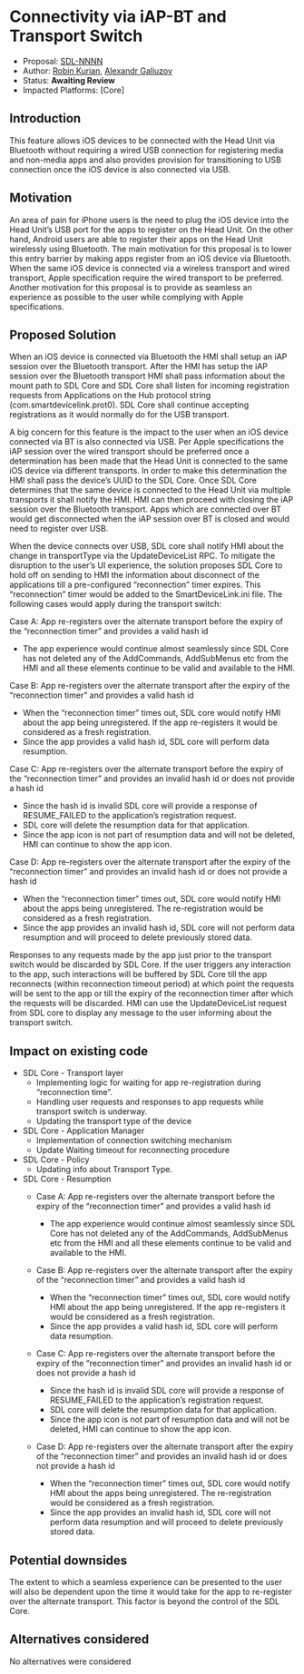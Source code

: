 # Connectivity via iAP-BT and Transport Switch

* Proposal: [SDL-NNNN](nnnn-Connectivity-via-iAP-BT-and-Transport-Switch.md)
* Author: [Robin Kurian](https://github.com/robinmk), [Alexandr Galiuzov](https://github.com/AGaliuzov)
* Status: **Awaiting Review**
* Impacted Platforms: [Core]

## Introduction

This feature allows iOS devices to be connected with the Head Unit via Bluetooth without requiring a wired USB connection for registering media and non-media apps and also provides provision for transitioning to USB connection once the iOS device is also connected via USB.

## Motivation

An area of pain for iPhone users is the need to plug the iOS device into the Head Unit’s USB port for the apps to register on the Head Unit. On the other hand, Android users are able to register their apps on the Head Unit wirelessly using Bluetooth. The main motivation for this proposal is to lower this entry barrier by making apps register from an iOS device via Bluetooth.
When the same iOS device is connected via a wireless transport and wired transport, Apple specification require the wired transport to be preferred. Another motivation for this proposal is to provide as seamless an experience as possible to the user while complying with Apple specifications.

## Proposed Solution
When an iOS device is connected via Bluetooth the HMI shall setup an iAP session over the Bluetooth transport. After the HMI has setup the iAP session over the Bluetooth transport HMI shall pass information about the mount path to SDL Core and SDL Core shall listen for incoming registration requests from Applications on the Hub protocol string (com.smartdevicelink.prot0). SDL Core shall continue accepting registrations as it would normally do for the USB transport.

A big concern for this feature is the impact to the user when an iOS device connected via BT is also connected via USB. Per Apple specifications the iAP session over the wired transport should be preferred once a determination has been made that the Head Unit is connected to the same iOS device via different transports. In order to make this determination the HMI shall pass the device’s UUID to the SDL Core. Once SDL Core determines that the same device is connected to the Head Unit via multiple transports it shall notify the HMI. HMI can then proceed with closing the iAP session over the Bluetooth transport. Apps which are connected over BT would get disconnected when the iAP session over BT is closed and would need to register over USB.

When the device connects over USB, SDL core shall notify HMI about the change in transportType via the UpdateDeviceList RPC. To mitigate the disruption to the user’s UI experience, the solution proposes SDL Core to hold off on sending to HMI the information about disconnect of the applications till a pre-configured “reconnection” timer expires. This “reconnection” timer would be added to the SmartDeviceLink.ini file. The following cases would apply during the transport switch:

Case A: App re-registers over the alternate transport before the expiry of the “reconnection timer” and provides a valid hash id
*	The app experience would continue almost seamlessly since SDL Core has not deleted any of the AddCommands, AddSubMenus etc from the HMI and all these elements continue to be valid and available to the HMI.

Case B: App re-registers over the alternate transport after the expiry of the “reconnection timer” and provides a valid hash id
*	When the “reconnection timer” times out, SDL core would notify HMI about the app being unregistered. If the app re-registers it would be considered as a fresh registration.
*	Since the app provides a valid hash id, SDL core will perform data resumption.

Case C: App re-registers over the alternate transport before the expiry of the “reconnection timer” and provides an invalid hash id or does not provide a hash id
*	Since the hash id is invalid SDL core will provide a response of RESUME_FAILED to the application’s registration request.
*	SDL core will delete the resumption data for that application.
*	Since the app icon is not part of resumption data and will not be deleted, HMI can continue to show the app icon.

Case D: App re-registers over the alternate transport after the expiry of the “reconnection timer” and provides an invalid hash id or does not provide a hash id
*	When the “reconnection timer” times out, SDL core would notify HMI about the apps being unregistered. The re-registration would be considered as a fresh registration.
*	Since the app provides an invalid hash id, SDL core will not perform data resumption and will proceed to delete previously stored data.

Responses to any requests made by the app just prior to the transport switch would be discarded by SDL Core. If the user triggers any interaction to the app, such interactions will be buffered by SDL Core till the app reconnects (within reconnection timeout period) at which point the requests will be sent to the app or till the expiry of the reconnection timer after which the requests will be discarded. HMI can use the UpdateDeviceList request from SDL core to display any message to the user informing about the transport switch.

## Impact on existing code
*	SDL Core - Transport layer
	*	Implementing logic for waiting for app re-registration during “reconnection time”.
	*	Handling user requests and responses to app requests while transport switch is underway.
	*	Updating the transport type of the device
*	SDL Core - Application Manager
	*	Implementation of connection switching mechanism
	*	Update Waiting timeout for reconnecting procedure
*	SDL Core - Policy
	*	Updating info about Transport Type.
*	SDL Core - Resumption
	*	Case A: App re-registers over the alternate transport before the expiry of the “reconnection timer” and provides a valid hash id
		* The app experience would continue almost seamlessly since SDL Core has not deleted any of the AddCommands, AddSubMenus etc from the HMI and all these elements continue to be valid and available to the HMI.
	
	*	Case B: App re-registers over the alternate transport after the expiry of the “reconnection timer” and provides a valid hash id
		* When the “reconnection timer” times out, SDL core would notify HMI about the app being unregistered. If the app re-registers it would be considered as a fresh registration.
		* Since the app provides a valid hash id, SDL core will perform data resumption.
	
	*	Case C: App re-registers over the alternate transport before the expiry of the “reconnection timer” and provides an invalid hash id or does not provide a hash id
		* Since the hash id is invalid SDL core will provide a response of RESUME_FAILED to the application’s registration request.
		* SDL core will delete the resumption data for that application.
		* Since the app icon is not part of resumption data and will not be deleted, HMI can continue to show the app icon.
	
	*	Case D: App re-registers over the alternate transport after the expiry of the “reconnection timer” and provides an invalid hash id or does not provide a hash id
		* When the “reconnection timer” times out, SDL core would notify HMI about the apps being unregistered. The re-registration would be considered as a fresh registration.
		* Since the app provides an invalid hash id, SDL core will not perform data resumption and will proceed to delete previously stored data.

## Potential downsides
The extent to which a seamless experience can be presented to the user will also be dependent upon the time it would take for the app to re-register over the alternate transport. This factor is beyond the control of the SDL Core.

## Alternatives considered
No alternatives were considered
